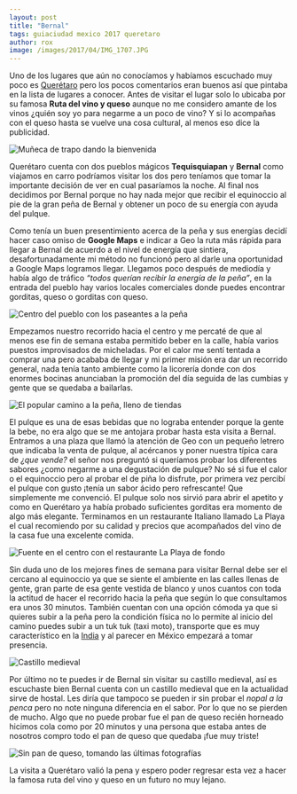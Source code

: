 ```yaml
---
layout: post
title: "Bernal"
tags: guiaciudad mexico 2017 queretaro
author: rox
image: /images/2017/04/IMG_1707.JPG
---
```

Uno de los lugares que aún no conocíamos y habíamos escuchado muy poco es [Querétaro](/tag/queretaro) pero  los pocos comentarios eran buenos así que pintaba en la lista de lugares a conocer. Antes de visitar el lugar solo lo ubicaba por su famosa **Ruta del vino y queso** aunque no me considero amante de los vinos ¿quién soy yo para negarme a un poco de vino? Y si lo acompañas con el queso hasta se vuelve una cosa cultural, al menos eso dice la publicidad.

![Muñeca de trapo dando la bienvenida](/images/2017/04/IMG_1661.JPG)

Querétaro cuenta con dos pueblos mágicos **Tequisquiapan** y **Bernal** como viajamos en carro podríamos visitar los dos pero teníamos que tomar la importante decisión de ver en cual pasaríamos la noche. Al final nos decidimos por Bernal porque no hay nada mejor que recibir el equinoccio al pie de la gran peña de Bernal y obtener un poco de su energía con ayuda del pulque.

Como tenía un buen presentimiento acerca de la peña y sus energías decidí hacer caso omiso de **Google Maps** e indicar a Geo la ruta más rápida para llegar a Bernal de acuerdo a el nivel de energía que sintiera, desafortunadamente mi método no funcionó pero al darle una oportunidad a Google Maps logramos llegar. Llegamos poco después de mediodía y había algo de tráfico *“todos querían recibir la energía de la peña”*, en la entrada del pueblo hay varios locales comerciales donde puedes encontrar gorditas, queso o gorditas con queso.

![Centro del pueblo con los paseantes a la peña](/images/2017/04/IMG_1678.JPG)

Empezamos nuestro recorrido hacia el centro y me percaté de que al  menos ese fin de semana estaba permitido beber en la calle, había varios puestos improvisados de micheladas. Por el calor me sentí tentada a comprar una pero acababa de llegar y mi primer misión era dar un recorrido general, nada tenía tanto ambiente como la licorería donde con dos enormes bocinas anunciaban la promoción del día seguida de las cumbias y gente que se quedaba a bailarlas.

![El popular camino a la peña, lleno de tiendas](/images/2017/04/IMG_1709.JPG)

El pulque es una de esas bebidas que no lograba entender porque la gente la bebe, no era algo que se me antojara probar hasta esta visita a Bernal. Entramos a una plaza que llamó la atención de Geo con un pequeño letrero que indicaba la venta de pulque, al acércanos y poner nuestra típica cara de *¿que vende?* el señor nos preguntó si queríamos probar los diferentes sabores ¿como negarme a una degustación de pulque? No sé si fue el calor o el equinoccio pero al probar el de piña lo disfrute, por primera vez percibí el pulque con gusto ¡tenía un sabor ácido pero refrescante! Que simplemente me convenció. El pulque solo nos sirvió para abrir el apetito y como en Querétaro ya había probado suficientes gorditas era momento de algo más elegante. Terminamos en un restaurante Italiano llamado La Playa el cual recomiendo por su calidad y precios que acompañados del vino de la casa fue una excelente comida.

![Fuente en el centro con el restaurante La Playa de fondo](/images/2017/04/IMG_1657.JPG)

Sin duda uno de los mejores fines de semana para visitar Bernal debe ser el cercano al equinoccio ya que se siente el ambiente en las calles llenas de gente, gran parte de esa gente vestida de blanco y unos cuantos con toda la actitud de hacer el recorrido hacia la peña que según lo que consultamos era unos 30 minutos. También cuentan con una opción cómoda ya que si quieres subir a la peña pero la condición física  no lo permite al inicio del camino puedes subir a un tuk tuk (taxi moto), transporte que es muy característico en la [India](/tag/india) y al parecer en México empezará a tomar presencia. 

![Castillo medieval](/images/2017/04/IMG_1693.JPG)

Por último no te puedes ir de Bernal sin visitar su castillo medieval, así es escuchaste bien Bernal cuenta con un castillo medieval que en la actualidad sirve de hostal. Les diría que tampoco se pueden ir sin probar el *nopal a la penca* pero no note ninguna diferencia en el sabor. Por lo que no se pierden de mucho. Algo que no puede probar fue el pan de queso recién horneado hicimos cola como por 20 minutos y una persona que estaba antes de nosotros compro todo el pan de queso que quedaba ¡fue muy triste!

![Sin pan de queso, tomando las últimas fotografías](/images/2017/04/IMG_1719.JPG)

La visita a Querétaro valió la pena y espero poder regresar esta vez a hacer la famosa ruta del vino y queso en un futuro no muy lejano.